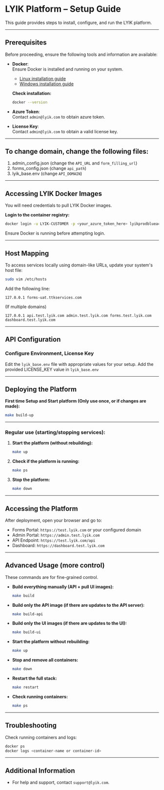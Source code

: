 # LYIK Platform – Setup Guide

This guide provides steps to install, configure, and run the LYIK platform.

---

## Prerequisites

Before proceeding, ensure the following tools and information are available:

- **Docker**:  
  Ensure Docker is installed and running on your system.

  - [Linux installation guide](https://docs.sevenbridges.com/docs/install-docker-on-linux)  
  - [Windows installation guide](https://docs.sevenbridges.com/docs/install-docker-on-windows)

  **Check installation:**
  ```bash
  docker --version
  ```

- **Azure Token**:  
  Contact `admin@lyik.com` to obtain azure token.

- **License Key**:  
  Contact `admin@lyik.com` to obtain a valid license key.

---

## To change domain, change the following files:
1. admin_config.json (change the `API_URL` and `form_filling_url`)
2. forms_config.json (change `api_path`)
3. lyik_base.env (change `API_DOMAIN`)

---

## Accessing LYIK Docker Images

You will need credentials to pull LYIK Docker images.

**Login to the container registry:**
```bash
docker login -u LYIK-CUSTOMER -p <your_azure_token_here> lyikprodblueacr.azurecr.io
```

Ensure Docker is running before attempting login.

---

## Host Mapping

To access services locally using domain-like URLs, update your system's host file:

```bash
sudo vim /etc/hosts
```

Add the following line:
```
127.0.0.1 forms-uat.ttkservices.com
```

(If multiple domains)
```
127.0.0.1 api.test.lyik.com admin.test.lyik.com forms.test.lyik.com dashboard.test.lyik.com
```

---


## API Configuration

### Configure Environment, License Key

Edit the `lyik_base.env` file with appropriate values for your setup.
Add the provided LICENSE_KEY value in `lyik_base.env`

---

## Deploying the Platform

**First time Setup and Start platform (Only use once, or if changes are made):**

```bash
make build-up
```

---

### Regular use (starting/stopping services):

1. **Start the platform (without rebuilding):**

   ```bash
   make up
   ```

2. **Check if the platform is running:**

   ```bash
   make ps
   ```

3. **Stop the platform:**

   ```bash
   make down
   ```

---

## Accessing the Platform

After deployment, open your browser and go to:

- Forms Portal: `https://test.lyik.com` or your configured domain
- Admin Portal: `https://admin.test.lyik.com`
- API Endpoint: `https://test.lyik.com/api`
- Dashboard: `https://dashboard.test.lyik.com`

---

## Advanced Usage (more control)

These commands are for fine-grained control.

- **Build everything manually (API + pull UI images):**

  ```bash
  make build
  ```

- **Build only the API image (if there are updates to the API server):**

  ```bash
  make build-api
  ```

- **Build only the UI images (if there are updates to the UI):**

  ```bash
  make build-ui
  ```

- **Start the platform without rebuilding:**

  ```bash
  make up
  ```

- **Stop and remove all containers:**

  ```bash
  make down
  ```

- **Restart the full stack:**

  ```bash
  make restart
  ```

- **Check running containers:**

  ```bash
  make ps
  ```

---

## Troubleshooting

Check running containers and logs:

```bash
docker ps
docker logs <container-name or container-id>
```

---

## Additional Information

- For help and support, contact `support@lyik.com`.